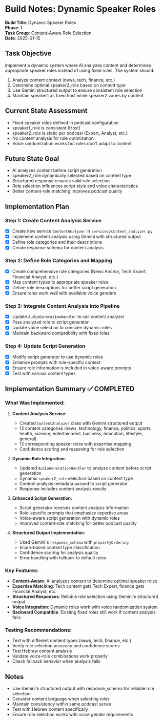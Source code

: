 # Build Notes: Dynamic Speaker Roles

**Build Title**: Dynamic Speaker Roles  
**Phase**: 1  
**Task Group**: Content-Aware Role Selection  
**Date**: 2025-01-15

## Task Objective
Implement a dynamic system where AI analyzes content and determines appropriate speaker roles instead of using fixed roles. The system should:
1. Analyze content context (news, tech, finance, etc.)
2. Determine optimal speaker2_role based on content type
3. Use Gemini structured output to ensure consistent role selection
4. Maintain speaker1 as fixed host while speaker2 varies by content

## Current State Assessment
- Fixed speaker roles defined in podcast configuration
- speaker1_role is consistent (Host)
- speaker2_role is static per podcast (Expert, Analyst, etc.)
- No content analysis for role optimization
- Voice randomization works but roles don't adapt to content

## Future State Goal
- AI analyzes content before script generation
- speaker2_role dynamically selected based on content type
- Structured response ensures valid role selection
- Role selection influences script style and voice characteristics
- Better content-role matching improves podcast quality

## Implementation Plan

### Step 1: Create Content Analysis Service
- [x] Create new service `ContentAnalyzer` in `services/content_analyzer.py`
- [x] Implement content analysis using Gemini with structured output
- [x] Define role categories and their descriptions
- [x] Create response schema for content analysis

### Step 2: Define Role Categories and Mapping
- [x] Create comprehensive role categories (News Anchor, Tech Expert, Financial Analyst, etc.)
- [x] Map content types to appropriate speaker roles
- [x] Define role descriptions for better script generation
- [x] Ensure roles work well with available voice genders

### Step 3: Integrate Content Analysis into Pipeline
- [x] Update `AudioGenerationHandler` to call content analyzer
- [x] Pass analyzed role to script generator
- [x] Update voice selection to consider dynamic roles
- [x] Maintain backward compatibility with fixed roles

### Step 4: Update Script Generation
- [x] Modify script generator to use dynamic roles
- [x] Enhance prompts with role-specific context
- [x] Ensure role information is included in voice-aware prompts
- [x] Test with various content types

## Implementation Summary ✅ COMPLETED

### What Was Implemented:

1. **Content Analysis Service**:
   - Created `ContentAnalyzer` class with Gemini structured output
   - 12 content categories (news, technology, finance, politics, sports, health, science, entertainment, business, education, lifestyle, general)
   - 12 corresponding speaker roles with expertise mapping
   - Confidence scoring and reasoning for role selection

2. **Dynamic Role Integration**:
   - Updated `AudioGenerationHandler` to analyze content before script generation
   - Dynamic `speaker2_role` selection based on content type
   - Content analysis metadata passed to script generator
   - Response includes content analysis results

3. **Enhanced Script Generation**:
   - Script generator receives content analysis information
   - Role-specific prompts that emphasize expertise areas
   - Voice-aware script generation with dynamic roles
   - Improved content-role matching for better podcast quality

4. **Structured Output Implementation**:
   - Used Gemini's `response_schema` with `propertyOrdering`
   - Enum-based content type classification
   - Confidence scoring for analysis quality
   - Error handling with fallback to default roles

### Key Features:
- **Content-Aware**: AI analyzes content to determine optimal speaker roles
- **Expertise Matching**: Tech content gets Tech Expert, finance gets Financial Analyst, etc.
- **Structured Responses**: Reliable role selection using Gemini's structured output
- **Voice Integration**: Dynamic roles work with voice randomization system
- **Backward Compatible**: Existing fixed roles still work if content analysis fails

### Testing Recommendations:
- Test with different content types (news, tech, finance, etc.)
- Verify role selection accuracy and confidence scores
- Test Hebrew content analysis
- Validate voice-role combinations work properly
- Check fallback behavior when analysis fails

## Notes
- Use Gemini's structured output with response_schema for reliable role selection
- Consider content language when selecting roles
- Maintain consistency within same podcast series
- Test with Hebrew content specifically
- Ensure role selection works with voice gender requirements 
